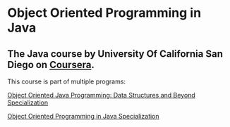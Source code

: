 # Object Oriented Programming in Java
## The Java course by University Of California San Diego on [Coursera](https://www.coursera.org/learn/object-oriented-java).

This course is part of multiple programs:

[Object Oriented Java Programming: Data Structures and Beyond Specialization](https://www.coursera.org/specializations/java-object-oriented)

[Object Oriented Programming in Java Specialization](https://www.coursera.org/specializations/object-oriented-programming)
